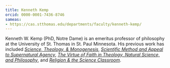 ```yaml
---
title: Kenneth Kemp
orcid: 0000-0001-7436-8746
sameas:
- https://cas.stthomas.edu/departments/faculty/kenneth-kemp/
---
```

Kenneth W. Kemp (PhD, Notre Dame) is an emeritus professor of philosophy at the University of St. Thomas in St. Paul Minnesota. His previous work has included [*Science, Theology, & Monogenesis*](https://www3.nd.edu/~afreddos/papers/kemp-monogenism.pdf), [*Scientific Method and Appeal to Supernatural Agency*](https://www.pdcnet.org/logos/content/logos_2000_0003_0002_0165_0205), [*The Virtue of Faith in Theology, Natural Science, and Philosophy*](https://www.pdcnet.org/faithphil/content/faithphil_1998_0015_0004_0462_0477), and [*Religion & the Science Classroom*](https://www.pdcnet.org/logos/content/logos_2020_0023_0002_0036_0059). 
